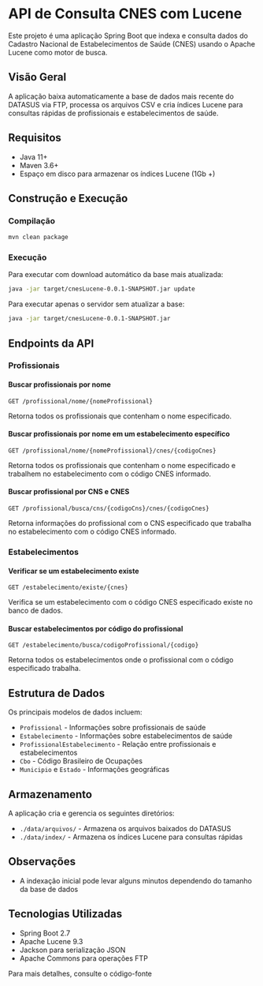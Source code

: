 # API de Consulta CNES com Lucene

Este projeto é uma aplicação Spring Boot que indexa e consulta dados do Cadastro Nacional de Estabelecimentos de Saúde (CNES) usando o Apache Lucene como motor de busca.

## Visão Geral

A aplicação baixa automaticamente a base de dados mais recente do DATASUS via FTP, processa os arquivos CSV e cria índices Lucene para consultas rápidas de profissionais e estabelecimentos de saúde.

## Requisitos

- Java 11+
- Maven 3.6+
- Espaço em disco para armazenar os índices Lucene (1Gb +)

## Construção e Execução

### Compilação

```bash
mvn clean package
```

### Execução

Para executar com download automático da base mais atualizada:

```bash
java -jar target/cnesLucene-0.0.1-SNAPSHOT.jar update
```

Para executar apenas o servidor sem atualizar a base:

```bash
java -jar target/cnesLucene-0.0.1-SNAPSHOT.jar
```

## Endpoints da API

### Profissionais

#### Buscar profissionais por nome

```
GET /profissional/nome/{nomeProfissional}
```

Retorna todos os profissionais que contenham o nome especificado.

#### Buscar profissionais por nome em um estabelecimento específico

```
GET /profissional/nome/{nomeProfissional}/cnes/{codigoCnes}
```

Retorna todos os profissionais que contenham o nome especificado e trabalhem no estabelecimento com o código CNES informado.

#### Buscar profissional por CNS e CNES

```
GET /profissional/busca/cns/{codigoCns}/cnes/{codigoCnes}
```

Retorna informações do profissional com o CNS especificado que trabalha no estabelecimento com o código CNES informado.

### Estabelecimentos

#### Verificar se um estabelecimento existe

```
GET /estabelecimento/existe/{cnes}
```

Verifica se um estabelecimento com o código CNES especificado existe no banco de dados.

#### Buscar estabelecimentos por código do profissional

```
GET /estabelecimento/busca/codigoProfissional/{codigo}
```

Retorna todos os estabelecimentos onde o profissional com o código especificado trabalha.

## Estrutura de Dados

Os principais modelos de dados incluem:

- `Profissional` - Informações sobre profissionais de saúde
- `Estabelecimento` - Informações sobre estabelecimentos de saúde
- `ProfissionalEstabelecimento` - Relação entre profissionais e estabelecimentos
- `Cbo` - Código Brasileiro de Ocupações
- `Municipio` e `Estado` - Informações geográficas

## Armazenamento

A aplicação cria e gerencia os seguintes diretórios:

- `./data/arquivos/` - Armazena os arquivos baixados do DATASUS
- `./data/index/` - Armazena os índices Lucene para consultas rápidas

## Observações

- A indexação inicial pode levar alguns minutos dependendo do tamanho da base de dados

## Tecnologias Utilizadas

- Spring Boot 2.7
- Apache Lucene 9.3
- Jackson para serialização JSON
- Apache Commons para operações FTP

Para mais detalhes, consulte o código-fonte